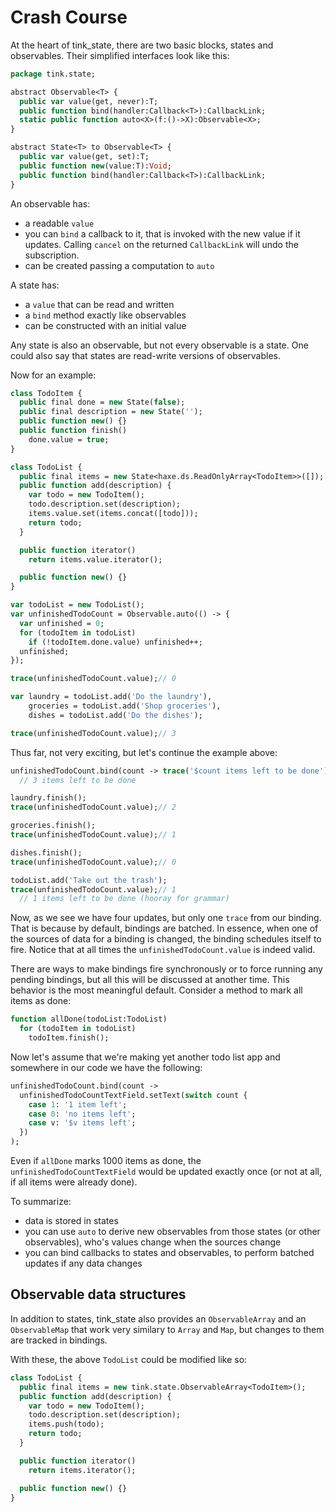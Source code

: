# Crash Course

At the heart of tink_state, there are two basic blocks, states and observables. Their simplified interfaces look like this:

```haxe
package tink.state;

abstract Observable<T> {
  public var value(get, never):T;
  public function bind(handler:Callback<T>):CallbackLink;
  static public function auto<X>(f:()->X):Observable<X>;
}

abstract State<T> to Observable<T> {
  public var value(get, set):T;
  public function new(value:T):Void;
  public function bind(handler:Callback<T>):CallbackLink;
}
```

An observable has:

- a readable `value`
- you can `bind` a callback to it, that is invoked with the new value if it updates. Calling `cancel` on the returned `CallbackLink` will undo the subscription.
- can be created passing a computation to `auto`

A state has:

- a `value` that can be read and written
- a `bind` method exactly like observables
- can be constructed with an initial value

Any state is also an observable, but not every observable is a state. One could also say that states are read-write versions of observables.

Now for an example:

```haxe
class TodoItem {
  public final done = new State(false);
  public final description = new State('');
  public function new() {}
  public function finish()
    done.value = true;
}

class TodoList {
  public final items = new State<haxe.ds.ReadOnlyArray<TodoItem>>([]);
  public function add(description) {
    var todo = new TodoItem();
    todo.description.set(description);
    items.value.set(items.concat([todo]));
    return todo;
  }

  public function iterator()
    return items.value.iterator();

  public function new() {}
}

var todoList = new TodoList();
var unfinishedTodoCount = Observable.auto(() -> {
  var unfinished = 0;
  for (todoItem in todoList)
    if (!todoItem.done.value) unfinished++;
  unfinished;
});

trace(unfinishedTodoCount.value);// 0

var laundry = todoList.add('Do the laundry'),
    groceries = todoList.add('Shop groceries'),
    dishes = todoList.add('Do the dishes');

trace(unfinishedTodoCount.value);// 3
```

Thus far, not very exciting, but let's continue the example above:

```haxe
unfinishedTodoCount.bind(count -> trace('$count items left to be done'));
  // 3 items left to be done

laundry.finish();
trace(unfinishedTodoCount.value);// 2

groceries.finish();
trace(unfinishedTodoCount.value);// 1

dishes.finish();
trace(unfinishedTodoCount.value);// 0

todoList.add('Take out the trash');
trace(unfinishedTodoCount.value);// 1
  // 1 items left to be done (hooray for grammar)
```

Now, as we see we have four updates, but only one `trace` from our binding. That is because by default, bindings are batched. In essence, when one of the sources of data for a binding is changed, the binding schedules itself to fire. Notice that at all times the `unfinishedTodoCount.value` is indeed valid.

There are ways to make bindings fire synchronously or to force running any pending bindings, but all this will be discussed at another time. This behavior is the most meaningful default. Consider a method to mark all items as done:

```haxe
function allDone(todoList:TodoList)
  for (todoItem in todoList)
    todoItem.finish();
```

Now let's assume that we're making yet another todo list app and somewhere in our code we have the following:

```haxe
unfinishedTodoCount.bind(count ->
  unfinishedTodoCountTextField.setText(switch count {
    case 1: '1 item left';
    case 0: 'no items left';
    case v: '$v items left';
  })
);
```

Even if `allDone` marks 1000 items as done, the `unfinishedTodoCountTextField` would be updated exactly once (or not at all, if all items were already done).

To summarize:

- data is stored in states
- you can use `auto` to derive new observables from those states (or other observables), who's values change when the sources change
- you can bind callbacks to states and observables, to perform batched updates if any data changes

## Observable data structures

In addition to states, tink_state also provides an `ObservableArray` and an `ObservableMap` that work very similary to `Array` and `Map`, but changes to them are tracked in bindings.

With these, the above `TodoList` could be modified like so:

```haxe
class TodoList {
  public final items = new tink.state.ObservableArray<TodoItem>();
  public function add(description) {
    var todo = new TodoItem();
    todo.description.set(description);
    items.push(todo);
    return todo;
  }

  public function iterator()
    return items.iterator();

  public function new() {}
}
```

